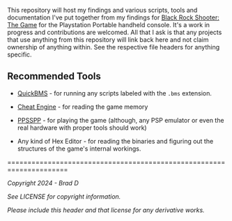 This repository will host my findings and various scripts, tools and documentation I've put together from my findings for [Black Rock Shooter: The Game](https://web.archive.org/web/20150328084959/http://brs.jrpg.jp/) for the Playstation Portable handheld console. It's a work in progress and contributions are welcomed. All that I ask is that any projects that use anything from this repository will link back here and not claim ownership of anything within. See the respective file headers for anything specific.

## Recommended Tools

* [QuickBMS](https://aluigi.altervista.org/quickbms.htm) - for running any scripts labeled with the `.bms` extension.

* [Cheat Engine](https://cheatengine.org) - for reading the game memory

* [PPSSPP](https://www.ppsspp.org/) - for playing the game (although, any PSP emulator or even the real hardware with proper tools should work)

* Any kind of Hex Editor - for reading the binaries and figuring out the structures of the game's internal workings.

=====================================================================

*Copyright 2024 - Brad D*

*See LICENSE for copyright information.*

*Please include this header and that license for any derivative works.* 